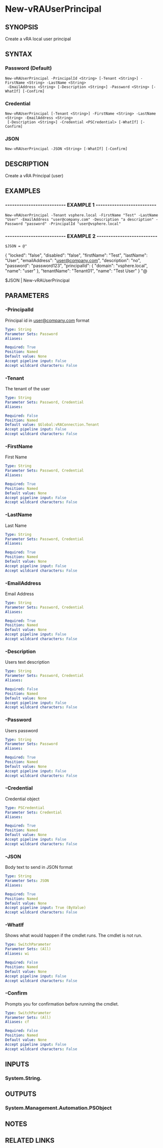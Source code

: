 # New-vRAUserPrincipal

## SYNOPSIS
Create a vRA local user principal

## SYNTAX

### Password (Default)
```
New-vRAUserPrincipal -PrincipalId <String> [-Tenant <String>] -FirstName <String> -LastName <String>
 -EmailAddress <String> [-Description <String>] -Password <String> [-WhatIf] [-Confirm]
```

### Credential
```
New-vRAUserPrincipal [-Tenant <String>] -FirstName <String> -LastName <String> -EmailAddress <String>
 [-Description <String>] -Credential <PSCredential> [-WhatIf] [-Confirm]
```

### JSON
```
New-vRAUserPrincipal -JSON <String> [-WhatIf] [-Confirm]
```

## DESCRIPTION
Create a vRA Principal (user)

## EXAMPLES

### -------------------------- EXAMPLE 1 --------------------------
```
New-vRAUserPrincipal -Tenant vsphere.local -FirstName "Test" -LastName "User" -EmailAddress "user@company.com" -Description "a description" -Password "password" -PrincipalId "user@vsphere.local"
```

### -------------------------- EXAMPLE 2 --------------------------
```
$JSON = @"
```

{
    "locked": "false",
    "disabled": "false",
    "firstName": "Test",
    "lastName": "User",
    "emailAddress": "user@company.com",
    "description": "no",
    "password": "password123",
    "principalId": {
        "domain": "vsphere.local",
        "name": "user"
    },
    "tenantName": "Tenant01",
    "name": "Test User"
    }
"@

$JSON | New-vRAUserPrincipal

## PARAMETERS

### -PrincipalId
Principal id in user@company.com format

```yaml
Type: String
Parameter Sets: Password
Aliases: 

Required: True
Position: Named
Default value: None
Accept pipeline input: False
Accept wildcard characters: False
```

### -Tenant
The tenant of the user

```yaml
Type: String
Parameter Sets: Password, Credential
Aliases: 

Required: False
Position: Named
Default value: $Global:vRAConnection.Tenant
Accept pipeline input: False
Accept wildcard characters: False
```

### -FirstName
First Name

```yaml
Type: String
Parameter Sets: Password, Credential
Aliases: 

Required: True
Position: Named
Default value: None
Accept pipeline input: False
Accept wildcard characters: False
```

### -LastName
Last Name

```yaml
Type: String
Parameter Sets: Password, Credential
Aliases: 

Required: True
Position: Named
Default value: None
Accept pipeline input: False
Accept wildcard characters: False
```

### -EmailAddress
Email Address

```yaml
Type: String
Parameter Sets: Password, Credential
Aliases: 

Required: True
Position: Named
Default value: None
Accept pipeline input: False
Accept wildcard characters: False
```

### -Description
Users text description

```yaml
Type: String
Parameter Sets: Password, Credential
Aliases: 

Required: False
Position: Named
Default value: None
Accept pipeline input: False
Accept wildcard characters: False
```

### -Password
Users password

```yaml
Type: String
Parameter Sets: Password
Aliases: 

Required: True
Position: Named
Default value: None
Accept pipeline input: False
Accept wildcard characters: False
```

### -Credential
Credential object

```yaml
Type: PSCredential
Parameter Sets: Credential
Aliases: 

Required: True
Position: Named
Default value: None
Accept pipeline input: False
Accept wildcard characters: False
```

### -JSON
Body text to send in JSON format

```yaml
Type: String
Parameter Sets: JSON
Aliases: 

Required: True
Position: Named
Default value: None
Accept pipeline input: True (ByValue)
Accept wildcard characters: False
```

### -WhatIf
Shows what would happen if the cmdlet runs.
The cmdlet is not run.

```yaml
Type: SwitchParameter
Parameter Sets: (All)
Aliases: wi

Required: False
Position: Named
Default value: None
Accept pipeline input: False
Accept wildcard characters: False
```

### -Confirm
Prompts you for confirmation before running the cmdlet.

```yaml
Type: SwitchParameter
Parameter Sets: (All)
Aliases: cf

Required: False
Position: Named
Default value: None
Accept pipeline input: False
Accept wildcard characters: False
```

## INPUTS

### System.String.

## OUTPUTS

### System.Management.Automation.PSObject

## NOTES

## RELATED LINKS

